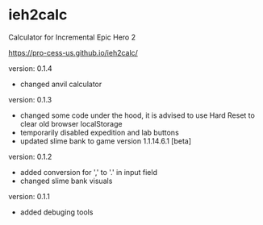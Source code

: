 # ieh2calc

Calculator for Incremental Epic Hero 2

https://pro-cess-us.github.io/ieh2calc/

version: 0.1.4

- changed anvil calculator

version: 0.1.3

- changed some code under the hood, it is advised to use Hard Reset to clear old browser localStorage
- temporarily disabled expedition and lab buttons
- updated slime bank to game version 1.1.14.6.1 [beta]

version: 0.1.2

- added conversion for ',' to '.' in input field
- changed slime bank visuals

version: 0.1.1

- added debuging tools
